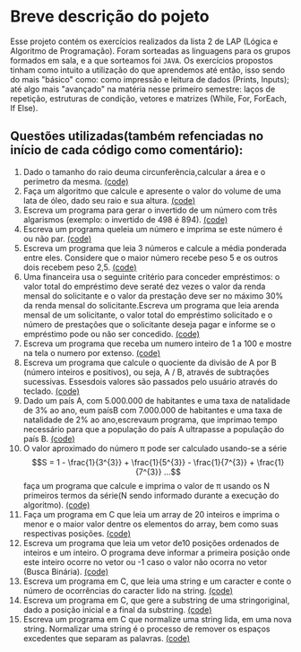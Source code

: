 # Breve descrição do pojeto
Esse projeto contém os exercícios realizados da lista 2 de LAP (Lógica e Algoritmo de Programação).
Foram sorteadas as linguagens para os grupos formados em sala, e a que sorteamos foi `JAVA`.
Os exercícios propostos tinham como intuito a utilização do que aprendemos até então, isso sendo do mais "básico" como: como impressão e leitura de dados (Prints, Inputs); até algo mais "avançado" na matéria nesse primeiro semestre: laços de repetição, estruturas de condição, vetores e matrizes (While, For, ForEach, If Else).

## Questões utilizadas(também refenciadas no início de cada código como comentário):
1. Dado o tamanho do raio deuma circunferência,calcular a área e o perímetro da mesma. [(code)](https://github.com/Guilherme-Soares-Sousa/Lista-de-exercicios-2/blob/master/src/exercicio3.java)
2. Faça um algoritmo que calcule e apresente o valor do volume de uma lata de óleo, dado seu raio e sua altura. [(code)](https://github.com/Guilherme-Soares-Sousa/Lista-de-exercicios-2/blob/master/src/exercicio9.java)
3. Escreva  um  programa  para  gerar  o  invertido  de  um  número  com  três  algarismos (exemplo: o invertido de 498 é 894). [(code)](https://github.com/Guilherme-Soares-Sousa/Lista-de-exercicios-2/blob/master/src/exercicio16.java)
4. Escreva um programa queleia um número e imprima se este número é ou não par. [(code)](https://github.com/Guilherme-Soares-Sousa/Lista-de-exercicios-2/blob/master/src/exercicio23.java)
5. Escreva  um  programa  que  leia  3  números  e  calcule  a  média  ponderada  entre  eles. Considere que o maior número recebe peso 5 e os outros dois recebem peso 2,5. [(code)](https://github.com/Guilherme-Soares-Sousa/Lista-de-exercicios-2/blob/master/src/exercicio27.java)
6. Uma  financeira  usa  o  seguinte  critério  para  conceder  empréstimos: o  valor  total  do empréstimo  deve  seraté  dez  vezes o  valor  da  renda  mensal  do  solicitante e  o  valor  da prestação deve ser no máximo 30% da renda mensal do solicitante.Escreva um programa que  leia  arenda  mensal  de um solicitante,  o valor  total  do  empréstimo  solicitado  e  o número de prestações que o solicitante deseja pagar e informe se o empréstimo pode ou não ser concedido. [(code)](https://github.com/Guilherme-Soares-Sousa/Lista-de-exercicios-2/blob/master/src/exercicio34.java)
7. Escreva  um  programa  que  receba  um  numero  inteiro  de  1  a 100  e  mostre  na  tela  o numero por extenso. [(code)](https://github.com/Guilherme-Soares-Sousa/Lista-de-exercicios-2/blob/master/src/exercicio40.java)
8. Escreva um programa que calcule o quociente da divisão de A por B (número inteiros e positivos),  ou  seja,  A  /  B,  através  de  subtrações  sucessivas.  Essesdois  valores  são passados pelo usuário através do teclado. [(code)](https://github.com/Guilherme-Soares-Sousa/Lista-de-exercicios-2/blob/master/src/exercicio46.java)
9. Dado um país A, com 5.000.000 de habitantes e uma taxa de natalidade de 3% ao ano, eum paísB com 7.000.000 de habitantes e uma taxa de natalidade de 2% ao ano,escrevaum programa, que imprimao tempo necessário para que a população do país A ultrapasse a população do país B. [(code)](https://github.com/Guilherme-Soares-Sousa/Lista-de-exercicios-2/blob/master/src/exercicio53.java)
10. O valor aproximado do número π pode ser calculado usando-se a série
$$S = 1 - \frac{1}{3^{3}} + \frac{1}{5^{3}} - \frac{1}{7^{3}} + \frac{1}{7^{3}} ...$$
faça um programa que calcule e imprima o valor de π usando os N primeiros termos da série(N sendo informado durante a execução do algoritmo). [(code)](https://github.com/Guilherme-Soares-Sousa/Lista-de-exercicios-2/blob/master/src/exercicio58.java)
11. Faça um programa em C que leia um array de 20 inteiros e imprima o menor e o maior valor dentre os elementos do array, bem como suas respectivas posições. [(code)](https://github.com/Guilherme-Soares-Sousa/Lista-de-exercicios-2/blob/master/src/exercicio65.java)
12. Escreva  um  programa  que  leia  um  vetor  de10  posições  ordenados  de  inteiros  e  um inteiro. O programa deve informar a primeira posição onde este inteiro ocorre no vetor ou -1 caso o valor não ocorra no vetor (Busca Binária). [(code)](https://github.com/Guilherme-Soares-Sousa/Lista-de-exercicios-2/blob/master/src/exercicio72.java)
13. Escreva  um  programa  em  C,  que  leia  uma  string  e  um  caracter  e  conte  o  número  de ocorrências do caracter lido na string. [(code)](https://github.com/Guilherme-Soares-Sousa/Lista-de-exercicios-2/blob/master/src/exercicio78.java)
14. Escreva um programa em C, que gere a substring de uma stringoriginal, dado a posição inicial e a final da substring. [(code)](https://github.com/Guilherme-Soares-Sousa/Lista-de-exercicios-2/blob/master/src/exercicio79.java)
15. Escreva  um  programa  em  C  que  normalize  uma  string  lida,  em  uma  nova  string. Normalizar  uma  string  é  o  processo  de  remover  os  espaços  excedentes  que  separam  as palavras. [(code)](https://github.com/Guilherme-Soares-Sousa/Lista-de-exercicios-2/blob/master/src/exercicio81.java)

